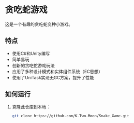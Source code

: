 # 贪吃蛇游戏

这是一个有趣的贪吃蛇变种小游戏。

## 特点

- 使用C#和Unity编写
- 简单易玩
- 创新的贪吃蛇游戏玩法
- 应用了多种设计模式和实体组件系统（EC思想）
- 使用了UniTask实现无GC方案，提升了性能

## 如何运行

1. 克隆此仓库到本地：
   ```sh
   git clone https://github.com/K-Two-Moon/Snake_Game.git
